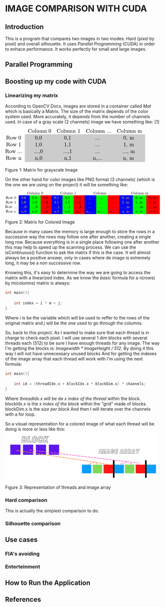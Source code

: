 # IMAGE COMPARISON WITH CUDA

## Introduction
This is a program that compares two images in two modes: Hard (pixel by pixel) and overall silhouette.
It uses *Parallel Programming* (CUDA) in order to enhace performance. It works perfectly for small and large images. 

## Parallel Programming


## Boosting up my code with CUDA
### Linearizing my matrix
According to OpenCV Docs, images are stored in a container called _Mat_ which is basically a Matrix. The size of the matrix depends of the color system used. More accurately, it depends from the number of channels used. In case of a gray scale (2 channels) image we have something like: [1]

![Matrix for grayscale Image](./bwima.png "Figure 1: Matrix for BW image")

Figure 1: Matrix for grayscale Image

On the other hand for color images like PNG format (3 channels) (which is the one we are using on the project) it will be something like:

![Matrix for BGR Image](./bgrima.png "Figure 2: Matrix for BGR image")

Figure 2: Matrix for Colored Image


Because in many cases the memory is large enough to store the rows in a successive way the rows may follow one after another, creating a single long row. Because everything is in a single place following one after another this may help to speed up the scanning process. We can use the isContinuous() function to ask the matrix if this is the case. It will almost always be a positive answer, only in cases where de image is extremely long, it may be a non successive row.

Knowing this, it's easy to determine the way we are going to access the matrix with a linearized index. As we know the _basic_ formula for a n(rows) by m(columns) matrix is always: 

``` cpp
int main(){

    int index = i * m + j;
}
```
Where _i_ is be the variable which will be used to reffer to the rows of the original matrix and _j_ will be the one used to go through the columns. 

So, back to this project. As I wanted to make sure that each thread is in charge to check each pixel. I will use several 1 dim blocks with several threads each (512) to be sure I have enough threads for any image. The way I'm getting the blocks is: _Imagewidth * ImageHeight / 512_. By doing it this way I will not have unnecessary unused blocks 
And for getting the indexes of the image array that each thread will work with I'm using the next formula: 

``` cpp
int main(){

    int id = (threadIdx.x + blockIdx.x * blockDim.x) * channels;
}
```

Where _threadIdx.x_ will be de *x index of the thread* within the block. 
blockIdx.x is the *x index of the block* within the "grid" made of blocks.
blockDim.x is the *size per block* 
And then I will iterate over the channels with a for loop. 

So a visual representation for a colored image of what each thread will be doing is more or less like this:
![Threads and blocks](./Blockthread.png "Figure 3: Representation of threads and image")

Figure 3: Representation of threads and image array

### Hard comparison
This is actually the simplest comparison to do. 



### Silhouette comparison


## Use cases

### FIA's avoiding

### Enterteinment

## How to Run the Application

## References 